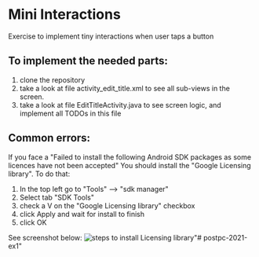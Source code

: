 # Mini Interactions
Exercise to implement tiny interactions when user taps a button

## To implement the needed parts:

1. clone the repository
2. take a look at file activity_edit_title.xml to see all sub-views in the screen.
3. take a look at file EditTitleActivity.java to see screen logic, and implement all TODOs in this file

## Common errors:

If you face a "Failed to install the following Android SDK packages as some licences have not been accepted"
You should install the "Google Licensing library". To do that:
1. In the top left go to "Tools" --> "sdk manager"
2. Select tab "SDK Tools"
3. check a V on the "Google Licensing library" checkbox
4. click Apply and wait for install to finish
5. click OK

See screenshot below:
![steps to install Licensing library](install_license_explanation.png)"# postpc-2021-ex1" 
